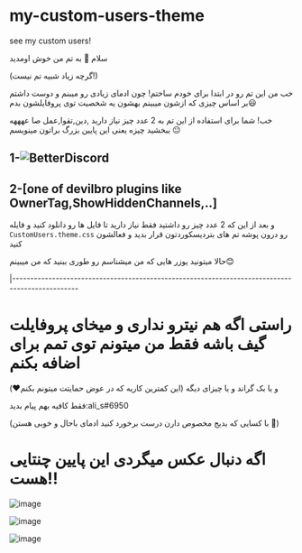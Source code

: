 # my-custom-users-theme
see my custom users!

سلام 👋
به تم من خوش اومدید

(گرچه زیاد شبیه تم نیست!)

خب من این تم رو در ابتدا برای خودم ساختم! چون ادمای زیادی رو میبنم و دوست داشتم بر اساس چیزی که ازشون میبینم بهشون یه شخصیت توی پروفایلشون بدم😃

خب! شما برای استفاده از این تم به 2 عدد چیز نیاز دارید ,دین,تقوا,عمل صا عهههه ببخشید چیزه یعنی این پایین بزرگ براتون مینویسم 😐



## 1-![BetterDiscord](<https://github.com/rauenzi/BBDInstaller/releases/>)

## 2-[one of devilbro plugins like OwnerTag,ShowHiddenChannels,..]



و بعد از این که 2 عدد چیز رو داشتید فقط نیاز دارید تا فایل ها رو دانلود کنید و فایله
``CustomUsers.theme.css``
رو درون پوشه تم های بتردیسکوردتون قرار بدید و فعالشون کنید



حالا میتونید یوزر هایی که من میشناسم رو طوری ببنید که من میبینم😊

|------------------------------------------------------------------------------------------------

# راستی اگه هم نیترو نداری و میخای پروفایلت گیف باشه فقط من میتونم توی تمم برای اضافه بکنم
و یا بک گراند و یا چیزای دیگه
(این کمترین کاریه که در عوض حمایتت میتونم بکنم❤️)

فقط کافیه بهم پیام بدید:ali_s#6950

(با کسایی که بدیج مخصوص دارن درست برخورد کنید ادمای باحال و خوبی هستن 🎈)

# اگه دنبال عکس میگردی این پایین چنتایی هست!!

![image](https://cdn.discordapp.com/attachments/576413804888457236/784328219654094848/unknown.png)

![image](https://cdn.discordapp.com/attachments/756889055035260980/784319273970958356/unknown.png)

![image](https://cdn.discordapp.com/attachments/750333325951893615/784327878581551144/unknown.png)






